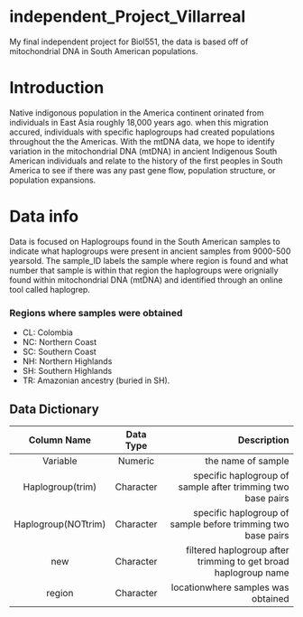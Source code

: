 # independent_Project_Villarreal
My final independent project for Biol551, the data is based off of mitochondrial DNA in South American populations.


# Introduction
Native  indigonous population in the America continent orinated from individuals in East Asia roughly 18,000 years ago. when this migration accured, individuals with specific haplogroups had created populations throughout the the Americas. With the mtDNA data, we hope to identify variation in the mitochondrial DNA (mtDNA) in ancient Indigenous South American individuals and relate to the history of the first peoples in South America to see if there was any past gene flow, population structure, or population expansions.

# Data info
Data is focused on Haplogroups found in the South American samples to indicate what haplogroups were present in ancient samples from 9000-500 yearsold. The sample_ID labels the sample where region is found and what number that sample is within that region the haplogroups were orignially found within mitochondrial DNA (mtDNA) and identified through an online tool called haplogrep.
### Regions where samples were obtained
- CL: Colombia
- NC: Northern Coast
- SC: Southern Coast
- NH: Northern Highlands
- SH: Southern Highlands
- TR: Amazonian ancestry (buried in SH).



## Data Dictionary


| Column Name  | Data Type |                                         Description |
|:-------------------------:|:----------------:|--------------------------:|
|  Variable   |  Numeric  |   the name of sample |
|    Haplogroup(trim)    | Character | specific haplogroup of sample after trimming two base pairs |
|     Haplogroup(NOTtrim)      |  Character  |     specific haplogroup of sample before trimming two base pairs |
|     new     | Character |      filtered haplogroup after trimming to get broad haplogroup name|
|  region   | Character | locationwhere samples was obtained |


